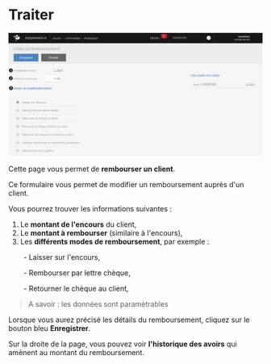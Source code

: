 # Traiter


![rbstbasique-screenshotfionajoupilancom20150812104250](images/rbstbasique-screenshotfionajoupilancom20150812104250.png)


<p>Cette page vous permet de <strong>rembourser un client</strong>.</p>
<p>Ce formulaire vous permet de modifier un remboursement aupr&egrave;s d'un client.</p>
<p>Vous pourrez trouver les informations suivantes :</p>
<ol>
<li>Le <strong>montant de l'encours</strong> du client,</li>
<li>Le <strong>montant &agrave; rembourser</strong> (similaire &agrave; l'encours),</li>
<li>Les <strong>diff&eacute;rents modes de remboursement</strong>, par exemple :</li>
</ol>
<p style="padding-left: 30px;">- Laisser sur l'encours,</p>
<p style="padding-left: 30px;">- Rembourser par lettre ch&egrave;que,</p>
<p style="padding-left: 30px;">- Retourner le ch&egrave;que au client,</p>
<blockquote>
<p>A savoir : les donn&eacute;es sont param&egrave;trables</p>
</blockquote>
<p>Lorsque vous aurez pr&eacute;cis&eacute; les d&eacute;tails du remboursement, cliquez sur le bouton bleu <strong>Enregistrer</strong>.</p>
<p>Sur la droite de la page, vous pouvez voir <strong>l'historique des avoirs</strong> qui am&egrave;nent au montant du remboursement.</p>

